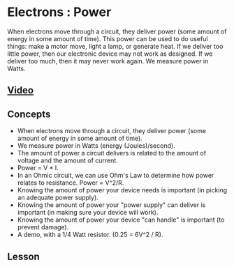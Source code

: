 # Electrons : Power
When electrons move through a circuit, they deliver power (some amount of energy in some amount of time). This power can be used to do useful things: make a motor move, light a lamp, or generate heat. If we deliver too little power, then our electronic device may not work as designed. If we deliver too much, then it may never work again. We measure power in Watts.

## [Video](https://vimeo.com/1029693122)

## Concepts
- When electrons move through a circuit, they deliver power (some amount of energy in some amount of time).
- We measure power in Watts (energy (Joules)/second).
- The amount of power a circuit delivers is related to the amount of voltage and the amount of current.
- Power = V * I.
- In an Ohmic circuit, we can use Ohm's Law to determine how power relates to resistance. Power = V^2/R.
- Knowing the amount of power your device needs is important (in picking an adequate power supply).
- Knowing the amount of power your "power supply" can deliver is important (in making sure your device will work).
- Knowing the amount of power your device "can handle" is important (to prevent damage).
- A demo, with a 1/4 Watt resistor. (0.25 = 6V^2 / R).

## Lesson
